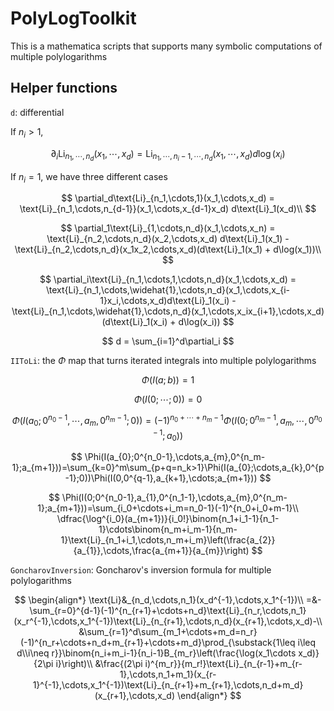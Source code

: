 # PolyLogToolkit

This is a mathematica scripts that supports many symbolic computations of multiple polylogarithms

## Helper functions

`d`: differential

If $n_i > 1$,

$$
\partial_i\text{Li}_{n_1,\cdots,n_d}(x_1,\cdots,x_d)=\text{Li}_{n_1,\cdots,n_i-1,\cdots,n_d}(x_1,\cdots,x_d) d\log(x_i)
$$

If $n_i = 1$, we have three different cases

$$
\partial_d\text{Li}_{n_1,\cdots,1}(x_1,\cdots,x_d) = \text{Li}_{n_1,\cdots,n_{d-1}}(x_1,\cdots,x_{d-1}x_d) d\text{Li}_1(x_d)\\
$$

$$
\partial_1\text{Li}_{1,\cdots,n_d}(x_1,\cdots,x_n) = \text{Li}_{n_2,\cdots,n_d}(x_2,\cdots,x_d) d\text{Li}_1(x_1) - \text{Li}_{n_2,\cdots,n_d}(x_1x_2,\cdots,x_d)(d\text{Li}_1(x_1) + d\log(x_1))\\
$$

$$
\partial_i\text{Li}_{n_1,\cdots,1,\cdots,n_d}(x_1,\cdots,x_d) = \text{Li}_{n_1,\cdots,\widehat{1},\cdots,n_d}(x_1,\cdots,x_{i-1}x_i,\cdots,x_d)d\text{Li}_1(x_i) - \text{Li}_{n_1,\cdots,\widehat{1},\cdots,n_d}(x_1,\cdots,x_ix_{i+1},\cdots,x_d)(d\text{Li}_1(x_i) + d\log(x_i))
$$

$$
d = \sum_{i=1}^d\partial_i
$$

`IIToLi`: the $\Phi$ map that turns iterated integrals into multiple polylogarithms

$$\Phi(I(a; b)) = 1$$

$$\Phi(I(0; \cdots; 0)) = 0$$

$$
\Phi(I(a_{0};0^{n_0-1},\cdots,a_{m},0^{n_m-1};0))=(-1)^{n_0+\cdots+n_m-1}\Phi(I(0;0^{n_m-1},a_{m},\cdots,0^{n_0-1};a_{0}))
$$

$$
\Phi(I(a_{0};0^{n_0-1},\cdots,a_{m},0^{n_m-1};a_{m+1}))=\sum_{k=0}^m\sum_{p+q=n_k>1}\Phi(I(a_{0};\cdots,a_{k},0^{p-1};0))\Phi(I(0,0^{q-1},a_{k+1},\cdots;a_{m+1}))
$$

$$
\Phi(I(0;0^{n_0-1},a_{1},0^{n_1-1},\cdots,a_{m},0^{n_m-1};a_{m+1}))=\sum_{i_0+\cdots+i_m=n_0-1}(-1)^{n_0+i_0+m-1}\\
\dfrac{\log^{i_0}(a_{m+1})}{i_0!}\binom{n_1+i_1-1}{n_1-1}\cdots\binom{n_m+i_m-1}{n_m-1}\text{Li}_{n_1+i_1,\cdots,n_m+i_m}\left(\frac{a_{2}}{a_{1}},\cdots,\frac{a_{m+1}}{a_{m}}\right)
$$

`GoncharovInversion`: Goncharov's inversion formula for multiple polylogarithms

$$
\begin{align*}
\text{Li}&_{n_d,\cdots,n_1}(x_d^{-1},\cdots,x_1^{-1})\\
=&-\sum_{r=0}^{d-1}(-1)^{n_{r+1}+\cdots+n_d}\text{Li}_{n_r,\cdots,n_1}(x_r^{-1},\cdots,x_1^{-1})\text{Li}_{n_{r+1},\cdots,n_d}(x_{r+1},\cdots,x_d)-\\
&\sum_{r=1}^d\sum_{m_1+\cdots+m_d=n_r}(-1)^{n_r+\cdots+n_d+m_{r+1}+\cdots+m_d}\prod_{\substack{1\leq i\leq d\\i\neq r}}\binom{n_i+m_i-1}{n_i-1}B_{m_r}\left(\frac{\log(x_1\cdots x_d)}{2\pi i}\right)\\
&\frac{(2\pi i)^{m_r}}{m_r!}\text{Li}_{n_{r-1}+m_{r-1},\cdots,n_1+m_1}(x_{r-1}^{-1},\cdots,x_1^{-1})\text{Li}_{n_{r+1}+m_{r+1},\cdots,n_d+m_d}(x_{r+1},\cdots,x_d)
\end{align*}
$$